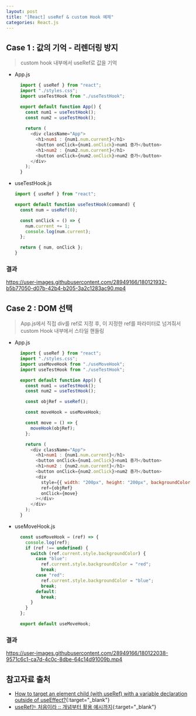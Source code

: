 ```yaml
---
layout: post
title: "[React] useRef & custom Hook 예제"
categories: React.js
---
```

## Case 1 : 값의 기억 - 리렌더링 방지
> custom hook 내부에서 useRef로 값을 기억
- App.js
    ```javascript
      import { useRef } from "react";
      import "./styles.css";
      import useTestHook from "./useTestHook";

      export default function App() {
        const num1 = useTestHook();
        const num2 = useTestHook();
        
        return (
          <div className="App">
            <h1>num1 : {num1.num.current}</h1>
            <button onClick={num1.onClick}>num1 증가</button>
            <h1>num2 : {num2.num.current}</h1>
            <button onClick={num2.onClick}>num2 증가</button>
          </div>
        );
      }

    ```
- useTestHook.js
    ```javascript
    import { useRef } from "react";

    export default function useTestHook(command) {
      const num = useRef(0);

      const onClick = () => {
        num.current += 1;
        console.log(num.current);
      };

      return { num, onClick };
    }

    ```
### 결과
https://user-images.githubusercontent.com/28949166/180121932-b5b77050-d07b-42b4-b205-3a2c1283ac90.mp4

    



## Case 2 : DOM 선택
> App.js에서 직접 div를 ref로 지정 후, 이 지정한 ref를 파라미터로 넘겨줘서 custom Hook 내부에서 스타일 핸들링
- App.js
    ```javascript
      import { useRef } from "react";
      import "./styles.css";
      import useMoveHook from "./useMoveHook";
      import useTestHook from "./useTestHook";

      export default function App() {
        const num1 = useTestHook();
        const num2 = useTestHook();

        const objRef = useRef();

        const moveHook = useMoveHook;

        const move = () => {
          moveHook(objRef);
        };

        return (
          <div className="App">
            <h1>num1 : {num1.num.current}</h1>
            <button onClick={num1.onClick}>num1 증가</button>
            <h1>num2 : {num2.num.current}</h1>
            <button onClick={num2.onClick}>num2 증가</button>
            <div
              style={{ width: "200px", height: "200px", backgroundColor: "red" }}
              ref={objRef}
              onClick={move}
            ></div>
          </div>
        );
      }

    ```
    
- useMoveHook.js
    ```javascript
      const useMoveHook = (ref) => {
        console.log(ref);
        if (ref !== undefined) {
          switch (ref.current.style.backgroundColor) {
            case "blue":
              ref.current.style.backgroundColor = "red";
              break;
            case "red":
              ref.current.style.backgroundColor = "blue";
              break;
            default:
              break;
          }
        }
      };

      export default useMoveHook;

    ```

### 결과
https://user-images.githubusercontent.com/28949166/180122038-9571c6c1-ca7d-4c0c-8dbe-64c14d91009b.mp4



## 참고자료 출처
- [How to target an element child (with useRef) with a variable declaration outside of useEffect?](https://stackoverflow.com/questions/60503263/react-hooks-how-to-target-an-element-child-with-useref-with-a-variable-decla){:target="\_blank"}
- [useRef는 처음이라 :: 개념부터 활용 예시까지](https://mnxmnz.vercel.app/react/what-is-use-ref/){:target="\_blank"}
